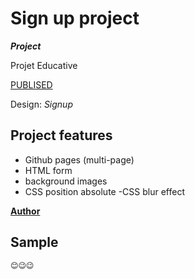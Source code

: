 
# **Sign up project**

_**Project**_

Projet Educative

[PUBLISED](zazeli.github.io/5-signup/)

Design: _Signup_

## **Project features**

-   Github pages (multi-page)
- HTML form
- background images
- CSS position absolute
-CSS blur effect

[**Author**](https://github.com/zazeli)




## Sample
 
 ```
 😊😉😉
 ```